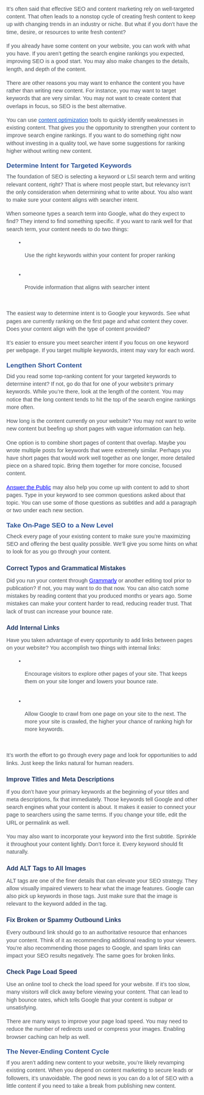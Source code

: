 <p dir="ltr" style="line-height:1.3800000000000001;margin-top:0pt;margin-bottom:12pt;"><span style="font-size:11pt;font-family:Arial;color:#495057;background-color:transparent;font-weight:400;font-style:normal;font-variant:normal;text-decoration:none;vertical-align:baseline;white-space:pre;white-space:pre-wrap;">It&rsquo;s often said that effective SEO and content marketing rely on well-targeted content. That often leads to a nonstop cycle of creating fresh content to keep up with changing trends in an industry or niche. But what if you don&rsquo;t have the time, desire, or resources to write fresh content?</span></p>
<p dir="ltr" style="line-height:1.3800000000000001;margin-top:0pt;margin-bottom:12pt;"><span style="font-size:11pt;font-family:Arial;color:#495057;background-color:transparent;font-weight:400;font-style:normal;font-variant:normal;text-decoration:none;vertical-align:baseline;white-space:pre;white-space:pre-wrap;">If you already have some content on your website, you can work with what you have. If you aren&rsquo;t getting the search engine rankings you expected, improving SEO is a good start. You may also make changes to the details, length, and depth of the content.</span></p>
<p dir="ltr" style="line-height:1.3800000000000001;margin-top:0pt;margin-bottom:12pt;"><span style="font-size:11pt;font-family:Arial;color:#495057;background-color:transparent;font-weight:400;font-style:normal;font-variant:normal;text-decoration:none;vertical-align:baseline;white-space:pre;white-space:pre-wrap;">There are other reasons you may want to enhance the content you have rather than writing new content. For instance, you may want to target keywords that are very similar. You may not want to create content that overlaps in focus, so SEO is the best alternative.</span></p>
<p dir="ltr" style="line-height:1.3800000000000001;margin-top:0pt;margin-bottom:12pt;"><span style="font-size:11pt;font-family:Arial;color:#495057;background-color:transparent;font-weight:400;font-style:normal;font-variant:normal;text-decoration:none;vertical-align:baseline;white-space:pre;white-space:pre-wrap;">You can use&nbsp;</span><a href="https://blog.marketmuse.com/content-optimization-and-seo-success/" style="text-decoration:none;"><span style="font-size:11pt;font-family:Arial;color:#1155cc;background-color:transparent;font-weight:400;font-style:normal;font-variant:normal;text-decoration:underline;-webkit-text-decoration-skip:none;text-decoration-skip-ink:none;vertical-align:baseline;white-space:pre;white-space:pre-wrap;">content optimization</span></a><span style="font-size:11pt;font-family:Arial;color:#495057;background-color:transparent;font-weight:400;font-style:normal;font-variant:normal;text-decoration:none;vertical-align:baseline;white-space:pre;white-space:pre-wrap;">&nbsp;tools to quickly identify weaknesses in existing content. That gives you the opportunity to strengthen your content to improve search engine rankings. If you want to do something right now without investing in a quality tool, we have some suggestions for ranking higher without writing new content.</span></p>
<h2 dir="ltr" style="line-height:1.5;margin-top:0pt;margin-bottom:4pt;"><span style="font-size:13pt;font-family:Arial;color:#2f5496;background-color:transparent;font-weight:700;font-style:normal;font-variant:normal;text-decoration:none;vertical-align:baseline;white-space:pre;white-space:pre-wrap;">Determine Intent for Targeted Keywords</span></h2>
<p dir="ltr" style="line-height:1.3800000000000001;margin-top:0pt;margin-bottom:12pt;"><span style="font-size:11pt;font-family:Arial;color:#495057;background-color:transparent;font-weight:400;font-style:normal;font-variant:normal;text-decoration:none;vertical-align:baseline;white-space:pre;white-space:pre-wrap;">The foundation of SEO is selecting a keyword or LSI search term and writing relevant content, right? That is where most people start, but relevancy isn&rsquo;t the only consideration when determining what to write about. You also want to make sure your content aligns with searcher intent.</span></p>
<p dir="ltr" style="line-height:1.3800000000000001;margin-top:0pt;margin-bottom:12pt;"><span style="font-size:11pt;font-family:Arial;color:#495057;background-color:transparent;font-weight:400;font-style:normal;font-variant:normal;text-decoration:none;vertical-align:baseline;white-space:pre;white-space:pre-wrap;">When someone types a search term into Google, what do they expect to find? They intend to find something specific. If you want to rank well for that search term, your content needs to do two things:</span></p>
<ul style="margin-top:0;margin-bottom:0;padding-inline-start:48px;">
    <li aria-level="1" dir="ltr" style="list-style-type:disc;font-size:10.5pt;font-family:Roboto,sans-serif;color:#495057;background-color:transparent;font-weight:400;font-style:normal;font-variant:normal;text-decoration:none;vertical-align:baseline;white-space:pre;">
        <p dir="ltr" style="line-height:1.3800000000000001;margin-top:0pt;margin-bottom:0pt;"><span style="font-size:11pt;font-family:Arial;color:#495057;background-color:transparent;font-weight:400;font-style:normal;font-variant:normal;text-decoration:none;vertical-align:baseline;white-space:pre;white-space:pre-wrap;">Use the right keywords within your content for proper ranking</span></p>
    </li>
    <li aria-level="1" dir="ltr" style="list-style-type:disc;font-size:10.5pt;font-family:Roboto,sans-serif;color:#495057;background-color:transparent;font-weight:400;font-style:normal;font-variant:normal;text-decoration:none;vertical-align:baseline;white-space:pre;">
        <p dir="ltr" style="line-height:1.3800000000000001;margin-top:0pt;margin-bottom:12pt;"><span style="font-size:11pt;font-family:Arial;color:#495057;background-color:transparent;font-weight:400;font-style:normal;font-variant:normal;text-decoration:none;vertical-align:baseline;white-space:pre;white-space:pre-wrap;">Provide information that aligns with searcher intent</span></p>
    </li>
</ul>
<p dir="ltr" style="line-height:1.3800000000000001;margin-top:0pt;margin-bottom:12pt;"><span style="font-size:11pt;font-family:Arial;color:#495057;background-color:transparent;font-weight:400;font-style:normal;font-variant:normal;text-decoration:none;vertical-align:baseline;white-space:pre;white-space:pre-wrap;">The easiest way to determine intent is to Google your keywords. See what pages are currently ranking on the first page and what content they cover. Does your content align with the type of content provided?</span></p>
<p dir="ltr" style="line-height:1.3800000000000001;margin-top:0pt;margin-bottom:12pt;"><span style="font-size:11pt;font-family:Arial;color:#495057;background-color:transparent;font-weight:400;font-style:normal;font-variant:normal;text-decoration:none;vertical-align:baseline;white-space:pre;white-space:pre-wrap;">It&rsquo;s easier to ensure you meet searcher intent if you focus on one keyword per webpage. If you target multiple keywords, intent may vary for each word.</span></p>
<h2 dir="ltr" style="line-height:1.5;margin-top:0pt;margin-bottom:4pt;"><span style="font-size:13pt;font-family:Arial;color:#2f5496;background-color:transparent;font-weight:700;font-style:normal;font-variant:normal;text-decoration:none;vertical-align:baseline;white-space:pre;white-space:pre-wrap;">Lengthen Short Content</span></h2>
<p dir="ltr" style="line-height:1.3800000000000001;margin-top:0pt;margin-bottom:12pt;"><span style="font-size:11pt;font-family:Arial;color:#495057;background-color:transparent;font-weight:400;font-style:normal;font-variant:normal;text-decoration:none;vertical-align:baseline;white-space:pre;white-space:pre-wrap;">Did you read some top-ranking content for your targeted keywords to determine intent? If not, go do that for one of your website&rsquo;s primary keywords. While you&rsquo;re there, look at the length of the content. You may notice that the long content tends to hit the top of the search engine rankings more often.</span></p>
<p dir="ltr" style="line-height:1.3800000000000001;margin-top:0pt;margin-bottom:12pt;"><span style="font-size:11pt;font-family:Arial;color:#495057;background-color:transparent;font-weight:400;font-style:normal;font-variant:normal;text-decoration:none;vertical-align:baseline;white-space:pre;white-space:pre-wrap;">How long is the content currently on your website? You may not want to write new content but beefing up short pages with vague information can help.</span></p>
<p dir="ltr" style="line-height:1.3800000000000001;margin-top:0pt;margin-bottom:12pt;"><span style="font-size:11pt;font-family:Arial;color:#495057;background-color:transparent;font-weight:400;font-style:normal;font-variant:normal;text-decoration:none;vertical-align:baseline;white-space:pre;white-space:pre-wrap;">One option is to combine short pages of content that overlap. Maybe you wrote multiple posts for keywords that were extremely similar. Perhaps you have short pages that would work well together as one longer, more detailed piece on a shared topic. Bring them together for more concise, focused content.</span></p>
<p dir="ltr" style="line-height:1.3800000000000001;margin-top:0pt;margin-bottom:12pt;"><a href="https://answerthepublic.com/" style="text-decoration:none;"><span style="font-size:11pt;font-family:Arial;color:#0000ff;background-color:transparent;font-weight:400;font-style:normal;font-variant:normal;text-decoration:underline;-webkit-text-decoration-skip:none;text-decoration-skip-ink:none;vertical-align:baseline;white-space:pre;white-space:pre-wrap;">Answer the Public</span></a><span style="font-size:11pt;font-family:Arial;color:#495057;background-color:transparent;font-weight:400;font-style:normal;font-variant:normal;text-decoration:none;vertical-align:baseline;white-space:pre;white-space:pre-wrap;">&nbsp;may also help you come up with content to add to short pages. Type in your keyword to see common questions asked about that topic. You can use some of those questions as subtitles and add a paragraph or two under each new section.</span></p>
<h2 dir="ltr" style="line-height:1.5;margin-top:0pt;margin-bottom:4pt;"><span style="font-size:13pt;font-family:Arial;color:#2f5496;background-color:transparent;font-weight:700;font-style:normal;font-variant:normal;text-decoration:none;vertical-align:baseline;white-space:pre;white-space:pre-wrap;">Take On-Page SEO to a New Level</span></h2>
<p dir="ltr" style="line-height:1.3800000000000001;margin-top:0pt;margin-bottom:12pt;"><span style="font-size:11pt;font-family:Arial;color:#495057;background-color:transparent;font-weight:400;font-style:normal;font-variant:normal;text-decoration:none;vertical-align:baseline;white-space:pre;white-space:pre-wrap;">Check every page of your existing content to make sure you&rsquo;re maximizing SEO and offering the best quality possible. We&rsquo;ll give you some hints on what to look for as you go through your content.</span></p>
<h3 dir="ltr" style="line-height:2.1;margin-top:0pt;margin-bottom:4pt;"><span style="font-size:12pt;font-family:Arial;color:#1f3763;background-color:transparent;font-weight:700;font-style:normal;font-variant:normal;text-decoration:none;vertical-align:baseline;white-space:pre;white-space:pre-wrap;">Correct Typos and Grammatical Mistakes</span></h3>
<p dir="ltr" style="line-height:1.3800000000000001;margin-top:0pt;margin-bottom:12pt;"><span style="font-size:11pt;font-family:Arial;color:#495057;background-color:transparent;font-weight:400;font-style:normal;font-variant:normal;text-decoration:none;vertical-align:baseline;white-space:pre;white-space:pre-wrap;">Did you run your content through&nbsp;</span><a href="https://www.grammarly.com/" style="text-decoration:none;"><span style="font-size:11pt;font-family:Arial;color:#0000ff;background-color:transparent;font-weight:400;font-style:normal;font-variant:normal;text-decoration:underline;-webkit-text-decoration-skip:none;text-decoration-skip-ink:none;vertical-align:baseline;white-space:pre;white-space:pre-wrap;">Grammarly</span></a><span style="font-size:11pt;font-family:Arial;color:#495057;background-color:transparent;font-weight:400;font-style:normal;font-variant:normal;text-decoration:none;vertical-align:baseline;white-space:pre;white-space:pre-wrap;">&nbsp;or another editing tool prior to publication? If not, you may want to do that now. You can also catch some mistakes by reading content that you produced months or years ago. Some mistakes can make your content harder to read, reducing reader trust. That lack of trust can increase your bounce rate.</span></p>
<h3 dir="ltr" style="line-height:2.1;margin-top:0pt;margin-bottom:4pt;"><span style="font-size:12pt;font-family:Arial;color:#1f3763;background-color:transparent;font-weight:700;font-style:normal;font-variant:normal;text-decoration:none;vertical-align:baseline;white-space:pre;white-space:pre-wrap;">Add Internal Links</span></h3>
<p dir="ltr" style="line-height:1.3800000000000001;margin-top:0pt;margin-bottom:12pt;"><span style="font-size:11pt;font-family:Arial;color:#495057;background-color:transparent;font-weight:400;font-style:normal;font-variant:normal;text-decoration:none;vertical-align:baseline;white-space:pre;white-space:pre-wrap;">Have you taken advantage of every opportunity to add links between pages on your website? You accomplish two things with internal links:</span></p>
<ul style="margin-top:0;margin-bottom:0;padding-inline-start:48px;">
    <li aria-level="1" dir="ltr" style="list-style-type:disc;font-size:10.5pt;font-family:Roboto,sans-serif;color:#495057;background-color:transparent;font-weight:400;font-style:normal;font-variant:normal;text-decoration:none;vertical-align:baseline;white-space:pre;">
        <p dir="ltr" style="line-height:1.3800000000000001;margin-top:0pt;margin-bottom:0pt;"><span style="font-size:11pt;font-family:Arial;color:#495057;background-color:transparent;font-weight:400;font-style:normal;font-variant:normal;text-decoration:none;vertical-align:baseline;white-space:pre;white-space:pre-wrap;">Encourage visitors to explore other pages of your site. That keeps them on your site longer and lowers your bounce rate.</span></p>
    </li>
    <li aria-level="1" dir="ltr" style="list-style-type:disc;font-size:10.5pt;font-family:Roboto,sans-serif;color:#495057;background-color:transparent;font-weight:400;font-style:normal;font-variant:normal;text-decoration:none;vertical-align:baseline;white-space:pre;">
        <p dir="ltr" style="line-height:1.3800000000000001;margin-top:0pt;margin-bottom:12pt;"><span style="font-size:11pt;font-family:Arial;color:#495057;background-color:transparent;font-weight:400;font-style:normal;font-variant:normal;text-decoration:none;vertical-align:baseline;white-space:pre;white-space:pre-wrap;">Allow Google to crawl from one page on your site to the next. The more your site is crawled, the higher your chance of ranking high for more keywords.</span></p>
    </li>
</ul>
<p dir="ltr" style="line-height:1.3800000000000001;margin-top:0pt;margin-bottom:12pt;"><span style="font-size:11pt;font-family:Arial;color:#495057;background-color:transparent;font-weight:400;font-style:normal;font-variant:normal;text-decoration:none;vertical-align:baseline;white-space:pre;white-space:pre-wrap;">It&rsquo;s worth the effort to go through every page and look for opportunities to add links. Just keep the links natural for human readers.</span></p>
<h3 dir="ltr" style="line-height:2.1;margin-top:0pt;margin-bottom:4pt;"><span style="font-size:12pt;font-family:Arial;color:#1f3763;background-color:transparent;font-weight:700;font-style:normal;font-variant:normal;text-decoration:none;vertical-align:baseline;white-space:pre;white-space:pre-wrap;">Improve Titles and Meta Descriptions</span></h3>
<p dir="ltr" style="line-height:1.3800000000000001;margin-top:0pt;margin-bottom:12pt;"><span style="font-size:11pt;font-family:Arial;color:#495057;background-color:transparent;font-weight:400;font-style:normal;font-variant:normal;text-decoration:none;vertical-align:baseline;white-space:pre;white-space:pre-wrap;">If you don&rsquo;t have your primary keywords at the beginning of your titles and meta descriptions, fix that immediately. Those keywords tell Google and other search engines what your content is about. It makes it easier to connect your page to searchers using the same terms. If you change your title, edit the URL or permalink as well.</span></p>
<p dir="ltr" style="line-height:1.3800000000000001;margin-top:0pt;margin-bottom:12pt;"><span style="font-size:11pt;font-family:Arial;color:#495057;background-color:transparent;font-weight:400;font-style:normal;font-variant:normal;text-decoration:none;vertical-align:baseline;white-space:pre;white-space:pre-wrap;">You may also want to incorporate your keyword into the first subtitle. Sprinkle it throughout your content lightly. Don&rsquo;t force it. Every keyword should fit naturally.</span></p>
<h3 dir="ltr" style="line-height:2.1;margin-top:0pt;margin-bottom:4pt;"><span style="font-size:12pt;font-family:Arial;color:#1f3763;background-color:transparent;font-weight:700;font-style:normal;font-variant:normal;text-decoration:none;vertical-align:baseline;white-space:pre;white-space:pre-wrap;">Add ALT Tags to All Images</span></h3>
<p dir="ltr" style="line-height:1.3800000000000001;margin-top:0pt;margin-bottom:12pt;"><span style="font-size:11pt;font-family:Arial;color:#495057;background-color:transparent;font-weight:400;font-style:normal;font-variant:normal;text-decoration:none;vertical-align:baseline;white-space:pre;white-space:pre-wrap;">ALT tags are one of the finer details that can elevate your SEO strategy. They allow visually impaired viewers to hear what the image features. Google can also pick up keywords in those tags. Just make sure that the image is relevant to the keyword added in the tag.</span></p>
<h3 dir="ltr" style="line-height:2.1;margin-top:0pt;margin-bottom:4pt;"><span style="font-size:12pt;font-family:Arial;color:#1f3763;background-color:transparent;font-weight:700;font-style:normal;font-variant:normal;text-decoration:none;vertical-align:baseline;white-space:pre;white-space:pre-wrap;">Fix Broken or Spammy Outbound Links</span></h3>
<p dir="ltr" style="line-height:1.3800000000000001;margin-top:0pt;margin-bottom:12pt;"><span style="font-size:11pt;font-family:Arial;color:#495057;background-color:transparent;font-weight:400;font-style:normal;font-variant:normal;text-decoration:none;vertical-align:baseline;white-space:pre;white-space:pre-wrap;">Every outbound link should go to an authoritative resource that enhances your content. Think of it as recommending additional reading to your viewers. You&rsquo;re also recommending those pages to Google, and spam links can impact your SEO results negatively. The same goes for broken links.</span></p>
<h3 dir="ltr" style="line-height:2.1;margin-top:0pt;margin-bottom:4pt;"><span style="font-size:12pt;font-family:Arial;color:#1f3763;background-color:transparent;font-weight:700;font-style:normal;font-variant:normal;text-decoration:none;vertical-align:baseline;white-space:pre;white-space:pre-wrap;">Check Page Load Speed</span></h3>
<p dir="ltr" style="line-height:1.3800000000000001;margin-top:0pt;margin-bottom:12pt;"><span style="font-size:11pt;font-family:Arial;color:#495057;background-color:transparent;font-weight:400;font-style:normal;font-variant:normal;text-decoration:none;vertical-align:baseline;white-space:pre;white-space:pre-wrap;">Use an online tool to check the load speed for your website. If it&rsquo;s too slow, many visitors will click away before viewing your content. That can lead to high bounce rates, which tells Google that your content is subpar or unsatisfying.</span></p>
<p dir="ltr" style="line-height:1.3800000000000001;margin-top:0pt;margin-bottom:12pt;"><span style="font-size:11pt;font-family:Arial;color:#495057;background-color:transparent;font-weight:400;font-style:normal;font-variant:normal;text-decoration:none;vertical-align:baseline;white-space:pre;white-space:pre-wrap;">There are many ways to improve your page load speed. You may need to reduce the number of redirects used or compress your images. Enabling browser caching can help as well.</span></p>
<h2 dir="ltr" style="line-height:1.5;margin-top:0pt;margin-bottom:4pt;"><span style="font-size:13pt;font-family:Arial;color:#2f5496;background-color:transparent;font-weight:700;font-style:normal;font-variant:normal;text-decoration:none;vertical-align:baseline;white-space:pre;white-space:pre-wrap;">The Never-Ending Content Cycle</span></h2>
<p dir="ltr" style="line-height:1.3800000000000001;margin-top:0pt;margin-bottom:12pt;"><span style="font-size:11pt;font-family:Arial;color:#495057;background-color:transparent;font-weight:400;font-style:normal;font-variant:normal;text-decoration:none;vertical-align:baseline;white-space:pre;white-space:pre-wrap;">If you aren&rsquo;t adding new content to your website, you&rsquo;re likely revamping existing content. When you depend on content marketing to secure leads or followers, it&rsquo;s unavoidable. The good news is you can do a lot of SEO with a little content if you need to take a break from publishing new content.</span></p>

